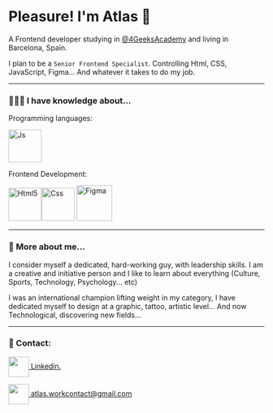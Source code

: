 # Pleasure! I'm Atlas 👋 

A Frontend developer studying in [@4GeeksAcademy](https://github.com/4GeeksAcademy) and living in Barcelona, ​​Spain.

I plan to be a `Senior Frontend Specialist`. Controlling Html, CSS, JavaScript, Figma... And whatever it takes to do my job.
_____

### 👨🏽‍🎓 I have knowledge about...

Programming languages:

<img src="https://upload.wikimedia.org/wikipedia/commons/thumb/6/6a/JavaScript-logo.png/800px-JavaScript-logo.png" alt="Js" width="65">

Frontend Development:

<img src="https://www.w3.org/html/logo/downloads/HTML5_Badge_512.png" alt="Html5" width="65"><img src="https://upload.wikimedia.org/wikipedia/commons/thumb/6/62/CSS3_logo.svg/800px-CSS3_logo.svg.png" alt="Css" width="65"> <img src="https://cdn.sanity.io/images/599r6htc/localized/46a76c802176eb17b04e12108de7e7e0f3736dc6-1024x1024.png?w=804&h=804&q=75&fit=max&auto=format" alt="Figma" width="70">

______

### 🧐 More about me...

I consider myself a dedicated, hard-working guy, with leadership skills. I am a creative and initiative person and I like to learn about everything (Culture, Sports, Technology, Psychology... etc)

I was an international champion lifting weight in my category, I have dedicated myself to design at a graphic, tattoo, artistic level... And now Technological, discovering new fields...
______

### 📩 Contact:

<a href="https://www.linkedin.com/in/mathias-asenjo-9130ab2a1/" target="_blank"><img align="center" src="https://cdn-icons-png.flaticon.com/256/174/174857.png" atl="Linkedin" width="40"/> Linkedin.</a>

<a href="mailto:atlas.workcontact@gmail.com" target="_blank"><img align="center" src="https://cdn4.iconfinder.com/data/icons/social-media-logos-6/512/112-gmail_email_mail-512.png" atl="Email" width="40"/> atlas.workcontact@gmail.com</a> 
